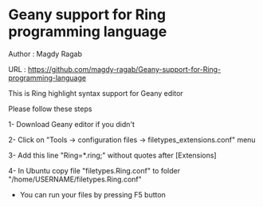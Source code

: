Geany support for Ring programming language
===========================================

Author : Magdy Ragab

URL : https://github.com/magdy-ragab/Geany-support-for-Ring-programming-language

This is Ring highlight syntax support for Geany editor

Please follow these steps

1- Download Geany editor if you didn't

2- Click on "Tools -> configuration files -> filetypes_extensions.conf"  menu

3- Add this line "Ring=*.ring;" without quotes after [Extensions]

4- In Ubuntu copy file "filetypes.Ring.conf" to folder "/home/USERNAME/filetypes.Ring.conf"

* You can run your files by pressing F5 button

